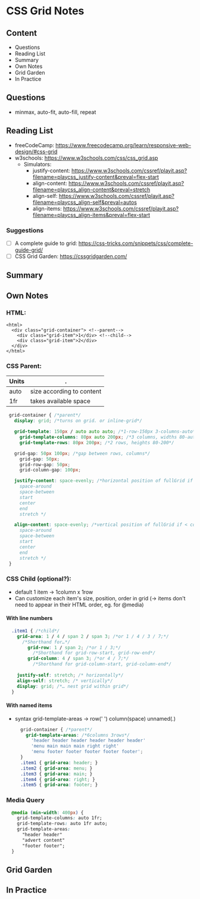 # CSS Grid Notes

## Content
- Questions
- Reading List
- Summary
- Own Notes
- Grid Garden
- In Practice


## Questions
  - minmax, auto-fit, auto-fill, repeat

## Reading List
  - freeCodeCamp: <https://www.freecodecamp.org/learn/responsive-web-design/#css-grid>
  - w3schools: <https://www.w3schools.com/css/css_grid.asp>
    - Simulators:
      - justify-content: <https://www.w3schools.com/cssref/playit.asp?filename=playcss_justify-content&preval=flex-start> 
      - align-content: <https://www.w3schools.com/cssref/playit.asp?filename=playcss_align-content&preval=stretch>
      - align-self: <https://www.w3schools.com/cssref/playit.asp?filename=playcss_align-self&preval=autos>
      - align-items: <https://www.w3schools.com/cssref/playit.asp?filename=playcss_align-items&preval=flex-start>

### Suggestions
  - [ ] A complete guide to grid: <https://css-tricks.com/snippets/css/complete-guide-grid/>
  - [ ] CSS Grid Garden: <https://cssgridgarden.com/>

## Summary


## Own Notes
  ### HTML:

    <html>
      <div class="grid-container"> <!--parent-->
        <div class="grid-item">1</div> <!--child-->
        <div class="grid-item">2</div>
      </div>
    </html>

  ### CSS Parent:
  Units|.
  ---|---
  auto | size according to content
  1fr | takes available space

   ```css
    grid-container { /*parent*/
      display: grid; /*turns on grid. or inline-grid*/

      grid-template: 150px / auto auto auto; /*1-row-150px 3-columns-auto*/
        grid-template-columns: 80px auto 200px; /*3 columns, widths 80-auto-200. >4-column-children line-break*/
        grid-template-rows: 80px 200px; /*2 rows, heights 80-200*/

      grid-gap: 50px 100px; /*gap between rows, columns*/
        grid-gap: 50px; 
        grid-row-gap: 50px; 
        grid-column-gap: 100px; 

      justify-content: space-evenly; /*horizontal position of fullGrid if < container. OR justify-items?
        space-around
        space-between
        start
        center
        end
        stretch */

      align-content: space-evenly; /*vertical position of fullGrid if < container. OR align-items?
        space-around
        space-between
        start
        center
        end
        stretch */
    } 
  ```

  ### CSS Child (optional?):
  - default 1 item &rarr; 1column x 1row
  - Can customize each item's size, position, order in grid (&rarr; items don't need to appear in their HTML order, eg. for @media)
    
  #### With line numbers
  ```css
    .item1 { /*child*/
      grid-area: 1 / 4 / span 2 / span 3; /*or 1 / 4 / 3 / 7;*/ 
        /*Shorthand for…*/
          grid-row: 1 / span 2; /*or 1 / 3;*/ 
            /*Shorthand for grid-row-start, grid-row-end*/
          grid-column: 4 / span 3; /*or 4 / 7;*/ 
            /*Shorthand for grid-column-start, grid-column-end*/
    
      justify-self: stretch; /* horizontally*/
      align-self: stretch; /* vertically*/
      display: grid; /*… nest grid within grid*/
    } 
  ```

  #### With named items
  - syntax grid-template-areas &rarr; row(' ') column(space) unnamed(.)
    ```css
      grid-container { /*parent*/
        grid-template-areas: /*6columns 3rows*/
          'header header header header header header'
          'menu main main main right right'
          'menu footer footer footer footer footer';
      } 
      .item1 { grid-area: header; }
      .item2 { grid-area: menu; }
      .item3 { grid-area: main; }
      .item4 { grid-area: right; }
      .item5 { grid-area: footer; }
    ```

  ### Media Query
  ```css
    @media (min-width: 400px) { 
      grid-template-columns: auto 1fr;
      grid-template-rows: auto 1fr auto;
      grid-template-areas: 
        "header header" 
        "advert content" 
        "footer footer"; 
    }
  ```



## Grid Garden


## In Practice


